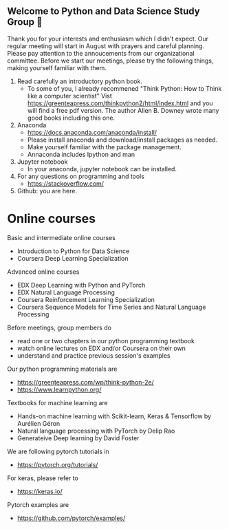 ## Welcome to Python and Data Science Study Group 👋

Thank you for your interests and enthusiasm which I didn't expect. 
Our regular meeting will start in August with prayers and careful planning.
Please pay attention to the annoucements from our organizational committee.
Before we start our meetings, please try the following things, making yourself familiar with 
them.

1. Read carefully an introductory python book. 
   - To some of you, I already recommened "Think Python: How to Think like a computer scientist"
   Vist https://greenteapress.com/thinkpython2/html/index.html and you will find a free pdf version.
   The author Allen B. Downey wrote many good books including this one.
1. Anaconda
   - https://docs.anaconda.com/anaconda/install/
   - Please install anaconda and download/install packages as needed.
   - Make yourself familiar with the package management.
   - Annaconda includes Ipython and man
1. Jupyter notebook
   - In your anaconda, jupyter notebook can be installed.
1. For any questions on programming and tools
   - https://stackoverflow.com/
1. Github: you are here.


# Online courses
Basic and intermediate online courses
* Introduction to Python for Data Science
* Coursera Deep Learning Specialization

Advanced online courses
* EDX Deep Learning with Python and PyTorch 
* EDX Natural Language Processing
* Coursera Reinforcement Learning Specialization
* Coursera Sequence Models for Time Series and Natural Language Processing

Before meetings, group members do
* read one or two chapters in our python programming textbook
* watch online lectures on EDX and/or Coursera on their own
* understand and practice previous session's examples

Our python programming materials are
* https://greenteapress.com/wp/think-python-2e/
* https://www.learnpython.org/

Textbooks for machine learning are
* Hands-on machine learning with Scikit-learn, Keras & Tensorflow by Aurélien Géron
* Natural language processing with PyTorch by Delip Rao
* Generateive Deep learning by David Foster

We are following pytorch tutorials in 
* https://pytorch.org/tutorials/

For keras, please refer to
* https://keras.io/

Pytorch examples are 
* https://github.com/pytorch/examples/




<!--
**r3cubed/r3cubed** is a ✨ _special_ ✨ repository because its `README.md` (this file) appears on your GitHub profile.

Here are some ideas to get you started:

- 🔭 I’m currently working on ...
- 🌱 I’m currently learning ...
- 👯 I’m looking to collaborate on ...
- 🤔 I’m looking for help with ...
- 💬 Ask me about ...
- 📫 How to reach me: ...
- 😄 Pronouns: ...
- ⚡ Fun fact: ...
-->
